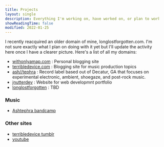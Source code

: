 ```yaml
--- 
title: Projects
layout: single
description: Everything I'm working on, have worked on, or plan to work on is here. 
showReadingTime: false
modified: 2022-01-25
---
```


I recently reacquired an older domain of mine, longlostforgotten.com. I'm not sure exactly what I plan on doing with it yet but I'll update the activity here once I have a clearer picture. Here's a list of all my domains:

- [withonlyamap.com](https://www.withonlyamap.com) : Personal blogging site
- [terribledevice.com](https://www.terribledevice.com) : Blogging site for music production topics
- [ash//tephra](https://www.ashtephra.com) : Record label based out of Decatur, GA that focuses on experimental electronic, ambient, shoegaze, and post-rock music.
- [jnutterdev](https://www.jnutterdev.com) : Website for web developmnt portfolio
- [longlostforgotten](https://www.longlostforgotten.com) : TBD

### Music
- [Ashtephra bandcamp](https://ashtephra.bandcamp.com)


### Other sites

- [terribledevice tumblr](https://terribledevice.tumblr.com/)
- [youtube](https://www.youtube.com/c/JohnNutter/featured)